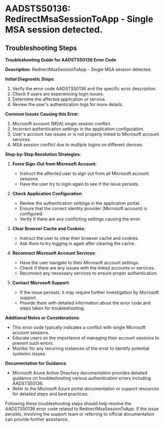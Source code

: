 
# AADSTS50136: RedirectMsaSessionToApp - Single MSA session detected.


## Troubleshooting Steps
**Troubleshooting Guide for AADSTS50136 Error Code**

**Description**: RedirectMsaSessionToApp - Single MSA session detected.

**Initial Diagnostic Steps**:
1. Verify the error code AADSTS50136 and the specific error description.
2. Check if users are experiencing login issues.
3. Determine the affected application or service.
4. Review the user's authentication logs for more details.

**Common Issues Causing this Error**:
1. Microsoft account (MSA) single session conflict.
2. Incorrect authentication settings in the application configuration.
3. User's account has issues or is not properly linked to Microsoft account services.
4. MSA session conflict due to multiple logins on different devices.

**Step-by-Step Resolution Strategies**:
1. **Force Sign-Out from Microsoft Account**:
    - Instruct the affected user to sign out from all Microsoft account sessions.
    - Have the user try to login again to see if the issue persists.

2. **Check Application Configuration**:
    - Review the authentication settings in the application portal.
    - Ensure that the correct identity provider (Microsoft account) is configured.
    - Verify if there are any conflicting settings causing the error.

3. **Clear Browser Cache and Cookies**:
    - Instruct the user to clear their browser cache and cookies.
    - Ask them to try logging in again after clearing the cache.

4. **Reconnect Microsoft Account Services**:
    - Have the user navigate to their Microsoft account settings.
    - Check if there are any issues with the linked accounts or services.
    - Reconnect any necessary services to ensure proper authentication.

5. **Contact Microsoft Support**:
    - If the issue persists, it may require further investigation by Microsoft support.
    - Provide them with detailed information about the error code and steps taken for troubleshooting.

**Additional Notes or Considerations**:
- This error code typically indicates a conflict with single Microsoft account sessions.
- Educate users on the importance of managing their account sessions to prevent such errors.
- Monitor for any recurring instances of the error to identify potential systemic issues.

**Documentation for Guidance**:
- Microsoft Azure Active Directory documentation provides detailed guidance on troubleshooting various authentication errors including AADSTS50136.
- Refer to the Microsoft Azure portal documentation or support resources for detailed steps and best practices.

Following these troubleshooting steps should help resolve the AADSTS50136 error code related to RedirectMsaSessionToApp. If the issue persists, involving the support team or referring to official documentation can provide further assistance.